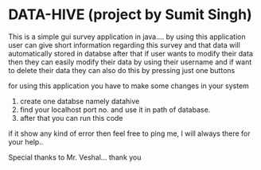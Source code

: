 # DATA-HIVE (project by Sumit Singh)
This is a simple gui survey application in java....
by using this application user can give short information regarding this survey and that data will automatically stored in databse
after that if user wants to modify their data then they can easily modify their data by using their username
and if want to delete their data they can also do this by pressing just one buttons 



for using this application you have to make some changes in your system
1. create one databse namely datahive
2. find your localhost port no. and use it in path of database.
3. after that you can run this code 

if it show any kind of error then feel free to ping me, I will always there for your help..

Special thanks to Mr. Veshal...
thank you

